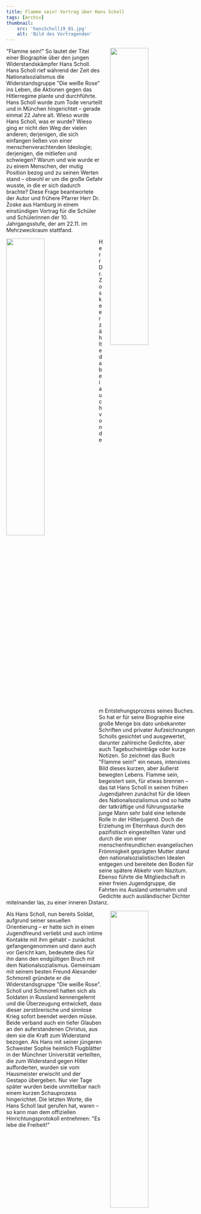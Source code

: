 ```yaml
---
title: Flamme sein! Vortrag über Hans Scholl
tags: [Archiv]
thumbnail: 
    src: 'hansScholl19_01.jpg'
    alt: 'Bild des Vortragenden' 
---
```

<img src = "/images/hansScholl19_01.jpg" style ="float:right;width: 45%; margin-left:20px">

"Flamme sein!" So lautet der Titel einer Biographie über den jungen Widerstandskämpfer Hans Scholl. Hans Scholl rief während der Zeit des Nationalsozialismus die Widerstandsgruppe "Die weiße Rose" ins Leben, die Aktionen gegen das Hitlerregime plante und durchführte. Hans Scholl  wurde zum Tode verurteilt und in München hingerichtet – gerade einmal 22 Jahre alt. 
Wieso wurde Hans Scholl, was er wurde? Wieso ging er nicht den Weg der vielen anderen; derjenigen, die sich einfangen ließen von einer menschenverachtenden Ideologie; derjenigen, die mitliefen und schwiegen? Warum und wie wurde er zu einem Menschen, der mutig Position bezog und zu seinen Werten stand – obwohl er um die große Gefahr wusste, in die er sich dadurch brachte?
Diese Frage beantwortete der Autor und frühere Pfarrer Herr Dr. Zoske aus Hamburg in einem einstündigen Vortrag für die Schüler und Schülerinnen der 10. Jahrgangsstufe, der am 22.11. im Mehrzweckraum stattfand. 

<img src = "/images/hansScholl19_02.jpg" style ="float:left;width: 45%; margin-right:20px">

Herr Dr. Zoske erzählte dabei auch von dem Entstehungsprozess seines Buches. So hat er für seine Biographie eine große Menge bis dato unbekannter Schriften und privater Aufzeichnungen Scholls gesichtet und ausgewertet, darunter zahlreiche Gedichte, aber auch Tagebucheinträge oder kurze Notizen. So zeichnet das Buch "Flamme sein!" ein neues, intensives Bild dieses kurzen, aber äußerst bewegten Lebens.
Flamme sein, begeistert sein, für etwas brennen – das tat Hans Scholl in seinen frühen Jugendjahren zunächst für die Ideen des Nationalsozialismus und so hatte der tatkräftige und führungsstarke junge Mann sehr bald eine leitende Rolle in der Hitlerjugend.
Doch die Erziehung im Elternhaus durch den pazifistisch eingestellten Vater und durch die von einer menschenfreundlichen evangelischen Frömmigkeit geprägten Mutter stand den nationalsozialistischen Idealen entgegen und bereitete den Boden für seine spätere Abkehr vom Nazitum. Ebenso führte die Mitgliedschaft in einer freien Jugendgruppe, die Fahrten ins Ausland unternahm und Gedichte auch ausländischer Dichter miteinander las, zu einer inneren Distanz.

<img src = "/images/hansScholl19_03.jpg" style ="float:right;width: 45%; margin-left:20px">

Als Hans Scholl, nun bereits Soldat, aufgrund seiner sexuellen Orientierung – er hatte sich in einen Jugendfreund verliebt und auch intime Kontakte mit ihm gehabt – zunächst gefangengenommen und dann auch vor Gericht kam, bedeutete dies für ihn dann den endgültigen Bruch mit dem Nationalsozialismus. Gemeinsam mit seinem besten Freund Alexander Schmorell gründete er die Widerstandsgruppe "Die weiße Rose". Scholl und Schmorell hatten sich als Soldaten in Russland kennengelernt und die Überzeugung entwickelt, dass dieser zerstörerische und sinnlose Krieg sofort beendet werden müsse. Beide verband auch ein tiefer Glauben an den auferstandenen Christus, aus dem sie die Kraft zum Widerstand bezogen. Als Hans mit seiner jüngeren Schwester Sophie heimlich Flugblätter in der Münchner Universität verteilten, die zum Widerstand gegen Hitler aufforderten, wurden sie vom Hausmeister erwischt und der Gestapo übergeben. Nur vier Tage später wurden beide unmittelbar nach einem kurzen Schauprozess hingerichtet. Die letzten Worte, die Hans Scholl laut gerufen hat, waren – so kann man dem offiziellen Hinrichtungsprotokoll entnehmen: "Es lebe die Freiheit!"
